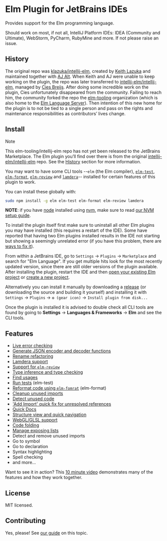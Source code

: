 Elm Plugin for JetBrains IDEs
=============================

<!-- Plugin description -->
Provides support for the Elm programming language.
<!-- Plugin description end -->

Should work on most, if not all, IntelliJ Platform IDEs: IDEA (Community and Ultimate), WebStorm, PyCharm, RubyMine and more. If not please raise an issue.


## History

The original repo was [klazuka/intellij-elm](https://github.com/klazuka/intellij-elm), created by [Keith Lazuka](https://github.com/klazuka) and maintained together with [AJ Alt](https://github.com/ajalt). When Keith and AJ were unable to keep working on the plugin, the repo was later transferred to [intellij-elm/intellij-elm](https://github.com/intellij-elm/intellij-elm), managed by [Cies Breijs](https://github.com/cies). After doing some incredible work on the plugin, Cies unfortunately disappeared from the community. Failing to reach him, the community forked the repo the [elm-tooling](https://github.com/elm-tooling) organization (which is also home to the [Elm Language Server](https://github.com/elm-tooling/elm-language-server)). Then intention of this new home for the plugin is to not be tied to a single person and pass on the rights and maintenance responsibilities as contributors’ lives change.


## Install

> [!NOTE]
> This elm-tooling/intellij-elm repo has not yet been released to the JetBrains Marketplace. The Elm plugin you’ll find over there is from the original [intellij-elm/intellij-elm](https://github.com/intellij-elm/intellij-elm) repo. See the [History](#history) section for more information. 

You may want to have some CLI tools --`elm` (the Elm compiler), [`elm-test`](docs/elm-test.md), [`elm-format`](docs/features/elm-format.md),
[`elm-review`](docs/features/elm-review.md) and [`lamdera`](docs/features/lamdera.md)-- installed for certain features of this plugin to work.

You can install these globally with:

```bash
sudo npm install -g elm elm-test elm-format elm-review lamdera
```

**NOTE**: if you have [node](https://nodejs.org) installed using [nvm](https://github.com/nvm-sh/nvm), make sure to read [our NVM setup guide](docs/nvm.md).

To install the plugin itself first make sure to uninstall all other Elm plugins you may have installed (this requires a restart of the IDE).
Some have reported that having two Elm plugins installed results in the IDE not starting but showing a seemingly unrelated error
(if you have this problem, there are [ways to fix it](https://intellij-support.jetbrains.com/hc/en-us/community/posts/360000524244-Disable-Uninstall-plugin-without-launching-Idea)).

From within a JetBrains IDE, go to `Settings` -> `Plugins` -> `Marketplace` and search for "Elm Language". If you get multiple hits look for the most recently updated version, since there are still older versions of the plugin available.
After installing the plugin, restart the IDE and then [open your existing Elm project](docs/existing-project.md) or [create a new project](docs/new-project.md).

Alternatively you can install it manually by downloading a [release](https://github.com/elm-tooling/intellij-elm/releases) (or downloading the source and building it yourself) and
installing it with `Settings` -> `Plugins` -> `⚙️ (gear icon)` -> `Install plugin from disk...`

Once the plugin is installed it is advised to double check all CLI tools are found by going to
**Settings** -> **Languages & Frameworks** -> **Elm** and see the CLI tools. 


## Features

* [Live error checking](docs/features/live-error-checking.md)
* [Generate JSON encoder and decoder functions](docs/features/generate-function-json.md)
* [Rename refactoring](docs/features/rename-refactoring.md)
* [Lamdera support](docs/features/lamdera.md)
* [Support for `elm-review`](docs/features/elm-review.md)
* [Type inference and type checking](docs/features/type-inference.md)
* [Find usages](docs/features/find-usages.md)
* [Run tests](docs/features/elm-test.md) (elm-test)
* [Reformat code using `elm-fomrat`](docs/features/elm-format.md) (elm-format)
* [Cleanup unused imports](docs/features/unused-imports.md)
* [Detect unused code](docs/features/unused-code.md)
* ['Add Import' quick fix for unresolved references](docs/features/add-imports.md)
* [Quick Docs](docs/features/quick-docs.md)
* [Structure view and quick navigation](docs/features/structure-view.md)
* [WebGL/GLSL support](docs/features/webgl.md)
* [Code folding](docs/features/code-folding.md)
* [Manage exposing lists](docs/features/exposure.md)
* Detect and remove unused imports
* Go to symbol
* Go to declaration
* Syntax highlighting
* Spell checking
* and more...

Want to see it in action? This [10 minute video](https://www.youtube.com/watch?v=CC2TdNuZztI) demonstrates many of the features and how they work together.


## License

MIT licensed.


## Contributing

Yes, please! See [our guide](/docs/contributing.md) on this topic. 
